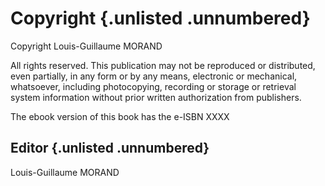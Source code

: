 # Copyright {.unlisted .unnumbered}

Copyright Louis-Guillaume MORAND

All rights reserved. This publication may not be reproduced or distributed, even partially, in any form or by any means, electronic or mechanical, whatsoever, including photocopying, recording or storage or retrieval system information without prior written authorization from publishers.

The ebook version of this book has the e-ISBN XXXX

## Editor {.unlisted .unnumbered}

Louis-Guillaume MORAND
